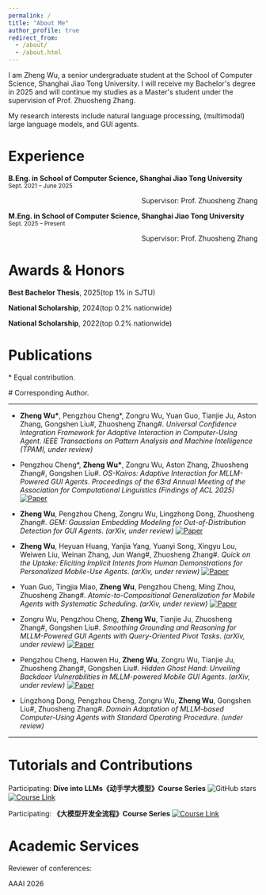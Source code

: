 ```yaml
---
permalink: /
title: "About Me"
author_profile: true
redirect_from: 
  - /about/
  - /about.html
---
```


I am Zheng Wu, a senior undergraduate student at the School of Computer Science, Shanghai Jiao Tong University. I will receive my Bachelor's degree in 2025 and will continue my studies as a Master's student under the supervision of Prof. Zhuosheng Zhang. 

My research interests include natural language processing, (multimodal) large language models, and GUI agents.

Experience
=====
**B.Eng. in School of Computer Science, Shanghai Jiao Tong University**  
<small>Sept. 2021 – June 2025</small>  
<div align="right">Supervisor: Prof. Zhuosheng Zhang</div>

**M.Eng. in School of Computer Science, Shanghai Jiao Tong University**  
<small>Sept. 2025 – Present</small>  
<div align="right">Supervisor: Prof. Zhuosheng Zhang</div>

Awards & Honors
======
**Best Bachelor Thesis**, 2025(top 1% in SJTU)

**National Scholarship**, 2024(top 0.2% nationwide)

**National Scholarship**, 2022(top 0.2% nationwide)

Publications
======
\* Equal contribution.

\# Corresponding Author.

---

* **Zheng Wu\***, Pengzhou Cheng\*, Zongru Wu, Yuan Guo, Tianjie Ju, Aston Zhang, Gongshen Liu\#, Zhuosheng Zhang\#.
  *Universal Confidence Integration Framework for Adaptive Interaction in Computer-Using Agent*.
  *IEEE Transactions on Pattern Analysis and Machine Intelligence (TPAMI, under review)*

* Pengzhou Cheng\*, **Zheng Wu\***, Zongru Wu, Aston Zhang, Zhuosheng Zhang\#, Gongshen Liu\#.
  *OS-Kairos: Adaptive Interaction for MLLM-Powered GUI Agents*.
  *Proceedings of the 63rd Annual Meeting of the Association for Computational Linguistics (Findings of ACL 2025)* [![Paper](https://img.shields.io/badge/PDF-2503.16465-red)](https://arxiv.org/pdf/2503.16465)

* **Zheng Wu**, Pengzhou Cheng, Zongru Wu, Lingzhong Dong, Zhuosheng Zhang\#.
  *GEM: Gaussian Embedding Modeling for Out-of-Distribution Detection for GUI Agents*.
  *(arXiv, under review)* [![Paper](https://img.shields.io/badge/PDF-2505.12842-red)](https://arxiv.org/pdf/2505.12842)

* **Zheng Wu**, Heyuan Huang, Yanjia Yang, Yuanyi Song, Xingyu Lou, Weiwen Liu, Weinan Zhang, Jun Wang\#, Zhuosheng Zhang\#.
  *Quick on the Uptake: Eliciting Implicit Intents from Human Demonstrations for Personalized Mobile-Use Agents*.
  *(arXiv, under review)* [![Paper](https://img.shields.io/badge/PDF-2505.08645-red)](https://arxiv.org/abs/2508.08645)

* Yuan Guo, Tingjia Miao, **Zheng Wu**, Pengzhou Cheng, Ming Zhou, Zhuosheng Zhang\#.
  *Atomic-to-Compositional Generalization for Mobile Agents with Systematic Scheduling*.
  *(arXiv, under review)* [![Paper](https://img.shields.io/badge/PDF-2506.08972-red)](https://arxiv.org/pdf/2506.08972)

* Zongru Wu, Pengzhou Cheng, **Zheng Wu**, Tianjie Ju, Zhuosheng Zhang\#, Gongshen Liu\#.
  *Smoothing Grounding and Reasoning for MLLM-Powered GUI Agents with Query-Oriented Pivot Tasks*.
  *(arXiv, under review)* [![Paper](https://img.shields.io/badge/PDF-2503.00401-red)](https://arxiv.org/pdf/2503.00401)

* Pengzhou Cheng, Haowen Hu, **Zheng Wu**, Zongru Wu, Tianjie Ju, Zhuosheng Zhang\#, Gongshen Liu\#.
  *Hidden Ghost Hand: Unveiling Backdoor Vulnerabilities in MLLM-powered Mobile GUI Agents*.
  *(arXiv, under review)* [![Paper](https://img.shields.io/badge/PDF-2505.14418-red)](https://arxiv.org/pdf/2505.14418?)

* Lingzhong Dong, Pengzhou Cheng, Zongru Wu, **Zheng Wu**, Gongshen Liu\#, Zhuosheng Zhang\#.
  *Domain Adaptation of MLLM-based Computer-Using Agents with Standard Operating Procedure*.
  *(under review)*

---

Tutorials and Contributions
=====
Participating: **Dive into LLMs《动手学大模型》Course Series** ![GitHub stars](https://img.shields.io/github/stars/Lordog/dive-into-llms?style=social)[![Course Link](https://img.shields.io/badge/Course-Link-blue)](https://github.com/Lordog/dive-into-llms)


Participating: **《大模型开发全流程》Course Series** [![Course Link](https://img.shields.io/badge/Course-Link-blue)](https://www.hiascend.com/edu/growth/lm-development#classification-floor-1)


Academic Services
======
Reviewer of conferences:

AAAI 2026
